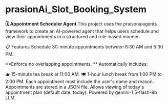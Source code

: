 # prasionAi_Slot_Booking_System

**🗓️ Appointment Scheduler Agent**
This project uses the praisonaiagents framework to create an AI-powered agent that helps users schedule and view their appointments in a structured and rule-based manner.

📋 Features
Schedule 30-minute appointments between 8:30 AM and 5:30 PM.

**Enforce no overlapping appointments.
**
Automatically includes:

  🫖 15-minute tea break at 11:00 AM.
  🍽️ 1-hour lunch break from 1:00 PM to 2:00 PM.
  Each appointment must include the user's name and reason.
  Appointments are stored in a JSON file.
  Allows viewing of today's appointment plan (default date: today).
  Powered by gemini-1.5-flash-8b LLM.

